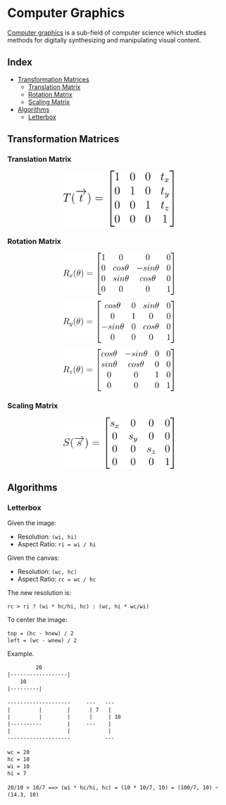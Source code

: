 # Computer Graphics

[Computer graphics](https://en.wikipedia.org/wiki/Computer_graphics_(computer_science)) is a sub-field of computer science which studies methods for digitally synthesizing and manipulating visual content.

## Index

* [Transformation Matrices](#transformation-matrices)
  * [Translation Matrix](#translation-matrix)
  * [Rotation Matrix](#rotation-matrix)
  * [Scaling Matrix](#scaling-matrix)
* [Algorithms](#algorithms)
  * [Letterbox](#letterbox)

## Transformation Matrices

### Translation Matrix

<p align="center"><img align="center" width="50%" height="50%" src="translation_matrix.svg"></p>

### Rotation Matrix

<p align="center"><img align="center" width="50%" height="50%" src="rotationx_matrix.svg"></p>
<p align="center"><img align="center" width="50%" height="50%" src="rotationy_matrix.svg"></p>
<p align="center"><img align="center" width="50%" height="50%" src="rotationz_matrix.svg"></p>

### Scaling Matrix

<p align="center"><img align="center" width="50%" height="50%" src="scaling_matrix.svg"></p>

## Algorithms

### Letterbox

Given the image:
* Resolution: `(wi, hi)`
* Aspect Ratio:  `ri = wi / hi`

Given the canvas:
* Resolution: `(wc, hc)`
* Aspect Ratio: `rc = wc / hc`

The new resolution is:
```
rc > ri ? (wi * hc/hi, hc) : (wc, hi * wc/wi)
```

To center the image:
```
top = (hc - hnew) / 2
left = (wc - wnew) / 2
```

Example.
```
         20
|------------------|
    10
|---------|

--------------------     ---   ---
|         |        |      | 7   |
|         |        |      |     | 10
|----------        |     ---    |
|                  |            |
--------------------           ---

wc = 20
hc = 10
wi = 10
hi = 7

20/10 > 10/7 ==> (wi * hc/hi, hc) = (10 * 10/7, 10) = (100/7, 10) ~ (14.3, 10)
```
